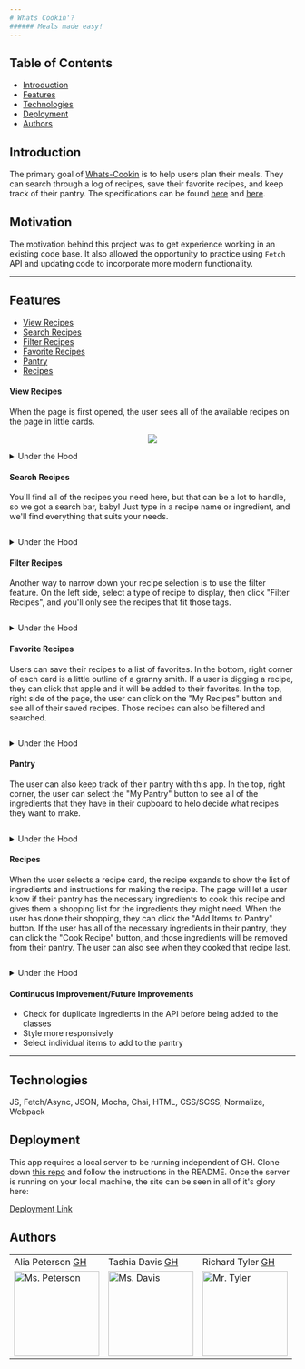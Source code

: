 ```yaml
---
# Whats Cookin'?
###### Meals made easy!
---
```

## Table of Contents
* [Introduction](#introduction)
* [Features](#features)
* [Technologies](#technologies)
* [Deployment](#deployment)
* [Authors](#authors)

## Introduction
The primary goal of [Whats-Cookin](https://github.com/alia-peterson/whats-cooking) is to help users plan their meals. They can search through a log of recipes, save their favorite recipes, and keep track of their pantry. The specifications can be found [here](https://frontend.turing.io/projects/whats-cookin.html) and [here](https://frontend.turing.io/projects/module-2/refactor-tractor-wc.html).

## Motivation
The motivation behind this project was to get experience working in an existing code base. It also allowed the opportunity to practice using `Fetch` API and updating code to incorporate more modern functionality. 

---

## Features
* [View Recipes](#View-Recipes)
* [Search Recipes](#Search-Recipes)
* [Filter Recipes](#Filter-Recipes)
* [Favorite Recipes](#Favorite-Recipes)
* [Pantry](#Pantry)
* [Recipes](#Recipes)


#### View Recipes
When the page is first opened, the user sees all of the available recipes on the page in little cards. 
<p align = "center">
<img src="https://lwgsummerland.files.wordpress.com/2013/06/sexyvegeman.jpg">
</p>
    <details>
      <summary>Under the Hood</summary>
      The recipes are created by using `fetch` to request recipe data and then displayed on cards that are created in the DOM. 
    </details>

#### Search Recipes
You'll find all of the recipes you need here, but that can be a lot to handle, so we got a search bar, baby! Just type in a recipe name or ingredient, and we'll find everything that suits your needs.  
<p align = "center">
<img src="">
</p>
    <details>
      <summary>Under the Hood</summary>
      Everytime a user types into the search bar, the recipes are filtered by their name for recipes that do not meet the search criteria. Then those unmatching recipes are filtered for recipes whose ingredients do not include the search criteria. Then the recipes whose names and ingredients do not meet the search criteria are hidden from the DOM
    </details>
    
#### Filter Recipes 
Another way to narrow down your recipe selection is to use the filter feature. On the left side, select a type of recipe to display, then click "Filter Recipes", and you'll only see the recipes that fit those tags. 
<p align = "center">
<img src="">
</p>
    <details>
      <summary>Under the Hood</summary>
      When the user selects a tag and presses the button, all of the recipes whose tags do NOT include the selected tag/s are hidden from the page. When the user selects more than one tag, the recipe's tags must include ALL of the selected tags to not be hidden. 
    </details>
    
#### Favorite Recipes 
Users can save their recipes to a list of favorites. In the bottom, right corner of each card is a little outline of a granny smith. If a user is digging a recipe, they can click that apple and it will be added to their favorites. In the top, right side of the page, the user can click on the "My Recipes" button and see all of their saved recipes. Those recipes can also be filtered and searched. 
<p align = "center">
<img src="">
</p>
    <details>
      <summary>Under the Hood</summary>
      When the user selects the apple icon, the card element's class is updated. Then, when the user clicks "My Recipes", the main section's class is updated to only display the cards with the favorited class. 
    </details>
   
#### Pantry
The user can also keep track of their pantry with this app. In the top, right corner, the user can select the "My Pantry" button to see all of the ingredients that they have in their cupboard to helo decide what recipes they want to make. 
<p align = "center">
<img src="">
</p>
    <details>
      <summary>Under the Hood</summary>
      The pantry displays from the User instance's pantry property.
    </details>

#### Recipes
When the user selects a recipe card, the recipe expands to show the list of ingredients and instructions for making the recipe. The page will let a user know if their pantry has the necessary ingredients to cook this recipe and gives them a shopping list for the ingredients they might need. When the user has done their shopping, they can click the "Add Items to Pantry" button. If the user has all of the necessary ingredients in their pantry, they can click the "Cook Recipe" button, and those ingredients will be removed from their pantry. The user can also see when they cooked that recipe last. 
<p align = "center">
<img src="">
</p>
    <details>
      <summary>Under the Hood</summary>
      When the recipe card is selected, the recipe modal is displayed and brought to the front/top, disabling all of the functionality behind/under it. The list of ingredients and instructions are displayed form the Recipe instance. The user's pantry is checked for all of the Recipe's ingredients and displays whether the user has the ingredients to make the recipe.
    <br>
    <br>
    If the user has the required ingredients, they can click the "Cook Recipe" button and the User's pantry will be uodated using a a Fetch POST to remove the ingredients. If the user does not have the necessary ingredients, they can click the "Add Items to Pantry" button and the User's pantry will be updated using a Fetch POST to add the ingredients.
    <br>
    <br>
    When the user decides to cook a recipe, the Recipe is added to the User's cookedRecipes property. If the user has cooked the recipe before and it already exists in that property, then the Recipe is not added, but the date is updated. 
    </details>

#### Continuous Improvement/Future Improvements
- Check for duplicate ingredients in the API before being added to the classes
- Style more responsively 
- Select individual items to add to the pantry
---

## Technologies
JS, Fetch/Async, JSON, Mocha, Chai, HTML, CSS/SCSS, Normalize, Webpack

## Deployment
This app requires a local server to be running independent of GH. Clone down [this repo](https://github.com/turingschool-examples/whats-cookin-api) and follow the instructions in the README. Once the server is running on your local machine, the site can be seen in all of it's glory here: 

[Deployment Link](alia-peterson.github.io/whats-cooking/dist/index.html)

## Authors
<table>
    <tr>
        <td> Alia Peterson <a href="https://github.com/alia-peterson">GH</td>
        <td> Tashia Davis <a href="https://github.com/tashiad">GH</td>
        <td> Richard Tyler <a href="https://github.com/richardltyler">GH</td>
    </tr>
<td><img src="https://avatars3.githubusercontent.com/u/70297733?s=400&u=f7e7c3682b498a90f005565b56b38a8ac985b053&v=4" alt="Ms. Peterson"
 width="150" height="auto" /></td>
 <td><img src="https://avatars3.githubusercontent.com/u/66852774?s=400&v=4" alt="Ms. Davis"
 width="150" height="auto" /></td>
 <td><img src="https://avatars3.githubusercontent.com/u/70095063?s=460&u=39c274f1a2fbb88cc013de61aa8307596a988255&v=4" alt="Mr. Tyler"
 width="150" height="auto" /></td>
</table>


